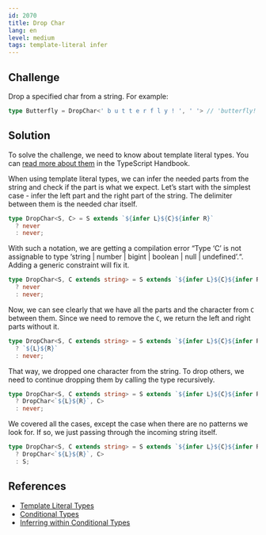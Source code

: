```yaml
---
id: 2070
title: Drop Char
lang: en
level: medium
tags: template-literal infer
---
```


## Challenge

Drop a specified char from a string.
For example:

```typescript
type Butterfly = DropChar<' b u t t e r f l y ! ', ' '> // 'butterfly!'
```

## Solution

To solve the challenge, we need to know about template literal types.
You can [read more about them](https://www.typescriptlang.org/docs/handbook/2/template-literal-types.html) in the TypeScript Handbook.

When using template literal types, we can infer the needed parts from the string and check if the part is what we expect.
Let’s start with the simplest case - infer the left part and the right part of the string.
The delimiter between them is the needed char itself.

```typescript
type DropChar<S, C> = S extends `${infer L}${C}${infer R}`
  ? never
  : never;
```

With such a notation, we are getting a compilation error “Type ‘C’ is not assignable to type ‘string | number | bigint | boolean | null | undefined’.“.
Adding a generic constraint will fix it.

```typescript
type DropChar<S, C extends string> = S extends `${infer L}${C}${infer R}`
  ? never
  : never;
```

Now, we can see clearly that we have all the parts and the character from `C` between them.
Since we need to remove the `C`, we return the left and right parts without it.

```typescript
type DropChar<S, C extends string> = S extends `${infer L}${C}${infer R}`
  ? `${L}${R}`
  : never;
```

That way, we dropped one character from the string.
To drop others, we need to continue dropping them by calling the type recursively.

```typescript
type DropChar<S, C extends string> = S extends `${infer L}${C}${infer R}`
  ? DropChar<`${L}${R}`, C>
  : never;
```

We covered all the cases, except the case when there are no patterns we look for.
If so, we just passing through the incoming string itself.

```typescript
type DropChar<S, C extends string> = S extends `${infer L}${C}${infer R}`
  ? DropChar<`${L}${R}`, C>
  : S;
```

## References

- [Template Literal Types](https://www.typescriptlang.org/docs/handbook/2/template-literal-types.html)
- [Conditional Types](https://www.typescriptlang.org/docs/handbook/2/conditional-types.html)
- [Inferring within Conditional Types](https://www.typescriptlang.org/docs/handbook/2/conditional-types.html#inferring-within-conditional-types)
